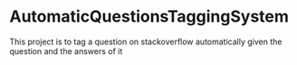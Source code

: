 # AutomaticQuestionsTaggingSystem
This project is to tag a question on stackoverflow  automatically given the question  and the answers of it
